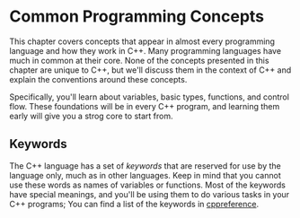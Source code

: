 # Common Programming Concepts

This chapter covers concepts that appear in almost every programming language
and how they work in C++. Many programming languages have much in common at
their core. None of the concepts presented in this chapter are unique to C++,
but we'll discuss them in the context of C++ and explain the conventions around
these concepts.

Specifically, you'll learn about variables, basic types, functions, and control
flow. These foundations will be in every C++ program, and learning them early
will give you a strog core to start from.

## Keywords

The C++ language has a set of _keywords_ that are reserved for use by the
language only, much as in other languages. Keep in mind that you cannot use
these words as names of variables or functions. Most of the keywords have
special meanings, and you'll be using them to do various tasks in your C++
programs; You can find a list of the keywords in
[cppreference](https://en.cppreference.com/w/cpp/keyword).
